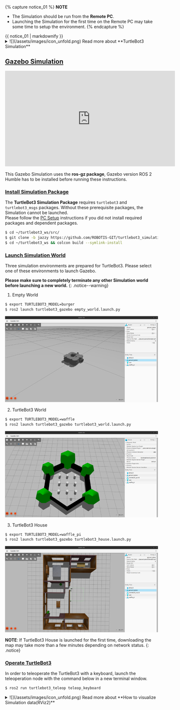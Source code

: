 
{% capture notice_01 %}
**NOTE**
- The Simulation should be run from the **Remote PC**.
- Launching the Simulation for the first time on the Remote PC may take some time to setup the environment.
{% endcapture %}
<div class="notice--info">{{ notice_01 | markdownify }}</div>

<details>
<summary>
![](/assets/images/icon_unfold.png) Read more about **TurtleBot3 Simulation**
</summary>
TurtleBot3 supports simulation development environments that can allow for development with a virtual robot. There are two development environments to do this, one using **fake node with 3D visualization in RViz**, and the other is the **3D robot simulator Gazebo**.

- **fake node** simulation is suitable for testing the robot model and movement, but it does not support sensors.
-  If you need to perform SLAM or Navigation, **Gazebo** would be the preferred solution as it supports sensors such as IMU, LDS, and camera.

- **Gazebo Tutorials** : [https://gazebosim.org/docs/harmonic/tutorials/](https://gazebosim.org/docs/harmonic/tutorials/)
</details>

## [Gazebo Simulation](#gazebo-simulation)

<iframe width="560" height="315" src="https://www.youtube.com/embed/oqT6umwqLk8" frameborder="0" allow="autoplay; encrypted-media" allowfullscreen></iframe>

This Gazebo Simulation uses the **ros-gz package**, Gazebo version ROS 2 Humble has to be installed before running these instructions.


### [Install Simulation Package](#install-simulation-package)
The **TurtleBot3 Simulation Package** requires `turtlebot3` and `turtlebot3_msgs` packages. Without these prerequisite packages, the Simulation cannot be launched.  
Please follow the [PC Setup](/docs/en/platform/turtlebot3/quick-start/) instructions if you did not install required packages and dependent packages.

```bash
$ cd ~/turtlebot3_ws/src/
$ git clone -b jazzy https://github.com/ROBOTIS-GIT/turtlebot3_simulations.git
$ cd ~/turtlebot3_ws && colcon build --symlink-install
```

### [Launch Simulation World](#launch-simulation-world)

Three simulation environments are prepared for TurtleBot3. Please select one of these environments to launch Gazebo.  

**Please make sure to completely terminate any other Simulation world before launching a new world.**
{: .notice--warning}

1. Empty World  
```bash
$ export TURTLEBOT3_MODEL=burger
$ ros2 launch turtlebot3_gazebo empty_world.launch.py
```
![](/assets/images/platform/turtlebot3/simulation/turtlebot3_empty_world_sim.png)

2. TurtleBot3 World  
```bash
$ export TURTLEBOT3_MODEL=waffle
$ ros2 launch turtlebot3_gazebo turtlebot3_world.launch.py
```
![](/assets/images/platform/turtlebot3/simulation/turtlebot3_world_sim.png)

3. TurtleBot3 House  
```bash
$ export TURTLEBOT3_MODEL=waffle_pi
$ ros2 launch turtlebot3_gazebo turtlebot3_house.launch.py
```
![](/assets/images/platform/turtlebot3/simulation/turtlebot3_house_sim.png)

**NOTE**: If TurtleBot3 House is launched for the first time, downloading the map may take more than a few minutes depending on network status.
{: .notice}


### [Operate TurtleBot3](#operate-turtlebot3)

In order to teleoperate the TurtleBot3 with a keyboard, launch the teleoperation node with the command below in a new terminal window.

```bash
$ ros2 run turtlebot3_teleop teleop_keyboard
```

<details>
<summary>
![](/assets/images/icon_unfold.png) Read more about **How to visualize Simulation data(RViz2)**
</summary>
RViz2 visualizes published topics while simulation is running. You can launch RViz2 in a new terminal window with the following command.

```bash
$ ros2 launch turtlebot3_bringup rviz2.launch.py
```

![](/assets/images/platform/turtlebot3/simulation/turtlebot3_gazebo_rviz.png)
</details>
